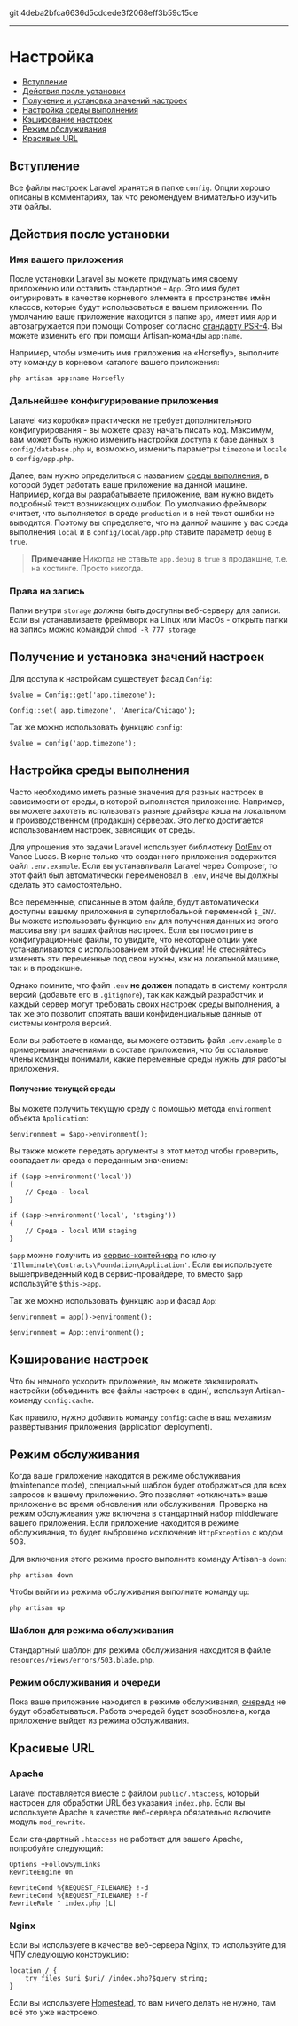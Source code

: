 git 4deba2bfca6636d5cdcede3f2068eff3b59c15ce

---

# Настройка

- [Вступление](#introduction)
- [Действия после установки](#after-installation)
- [Получение и установка значений настроек](#accessing-configuration-values)
- [Настройка среды выполнения](#environment-configuration)
- [Кэширование настроек](#configuration-caching)
- [Режим обслуживания](#maintenance-mode)
- [Красивые URL](#pretty-urls)

<a name="introduction"></a>
## Вступление

Все файлы настроек Laravel хранятся в папке `config`. Опции хорошо описаны в комментариях, так что рекомендуем внимательно изучить эти файлы.

<a name="after-installation"></a>
## Действия после установки

### Имя вашего приложения

После установки Laravel вы можете придумать имя своему приложению или оставить стандартное - `App`.
Это имя будет фигурировать в качестве корневого элемента в пространстве имён классов, которые будут использоваться в вашем приложении.
По умолчанию ваше приложение находится в папке `app`, имеет имя `App` и автозагружается при помощи Composer согласно [стандарту PSR-4](http://www.php-fig.org/psr/psr-4/). Вы можете изменить его при помощи Artisan-команды `app:name`.

Например, чтобы изменить имя приложения на «Horsefly», выполните эту команду в корневом каталоге вашего приложения:

	php artisan app:name Horsefly

### Дальнейшее конфигурирование приложения

Laravel «из коробки» практически не требует дополнительного конфигурирования - вы можете сразу начать писать код. Максимум, вам может быть нужно изменить настройки доступа к базе данных в `config/database.php` и, возможно, изменить параметры `timezone` и `locale` в `config/app.php`.

Далее, вам нужно определиться с названием [среды выполнения](/docs/master/configuration#environment-configuration), в которой будет работать ваше приложение на данной машине. Например, когда вы разрабатываете приложение, вам нужно видеть подробный текст возникающих ошибок. По умолчанию фреймворк считает, что выполняется в среде `production` и в ней текст ошибки не выводится. Поэтому вы определяете, что на данной машине у вас среда выполнения `local` и в `config/local/app.php` ставите параметр `debug` в `true`.

> **Примечание** Никогда не ставьте `app.debug` в `true` в продакшне, т.е. на хостинге. Просто никогда.

### Права на запись

Папки внутри `storage` должны быть доступны веб-серверу для записи. Если вы устанавливаете фреймворк на Linux или MacOs - открыть папки на запись можно командой `chmod -R 777 storage`

<a name="accessing-configuration-values"></a>
## Получение и установка значений настроек

Для доступа к настройкам существует фасад `Config`:

	$value = Config::get('app.timezone');

	Config::set('app.timezone', 'America/Chicago');

Так же можно использовать функцию `config`:

	$value = config('app.timezone');

<a name="environment-configuration"></a>
## Настройка среды выполнения

Часто необходимо иметь разные значения для разных настроек в зависимости от среды, в которой выполняется приложение. Например, вы можете захотеть использовать разные драйвера кэша на локальном и производственном (продакшн) серверах. Это легко достигается использованием настроек, зависящих от среды.

Для упрощения это задачи Laravel использует библиотеку [DotEnv](https://github.com/vlucas/phpdotenv) от Vance Lucas.
В корне только что созданного приложения содержится файл `.env.example`. Если вы устанавливали Laravel через Composer, то этот файл был автоматически переименовал в `.env`, иначе вы должны сделать это самостоятельно.

Все переменные, описанные в этом файле, будут автоматически доступны вашему приложения в суперглобальной переменной `$_ENV`. 
Вы можете использовать функцию `env` для получения данных из этого массива внутри ваших файлов настроек.
Если вы посмотрите в конфигурационные файлы, то увидите, что некоторые опции уже устанавливаются с использованием этой функции!
Не стесняйтесь изменять эти переменные под свои нужны, как на локальной машине, так и в продакшне.

Однако помните, что файл `.env` **не должен** попадать в систему контроля версий (добавьте его в `.gitignore`), так как каждый разработчик и каждый сервер могут требовать своих настроек среды выполнения, а так же это позволит спрятать ваши конфиденциальные данные от системы контроля версий.

Если вы работаете в команде, вы можете оставить файл `.env.example` с примерными значениями в составе приложения, что бы остальные члены команды понимали, какие переменные среды нужны для работы приложения.

#### Получение текущей среды

Вы можете получить текущую среду с помощью метода `environment` объекта `Application`:

	$environment = $app->environment();

Вы также можете передать аргументы в этот метод чтобы проверить, совпадает ли среда с переданным значением:

	if ($app->environment('local'))
	{
		// Среда - local
	}

	if ($app->environment('local', 'staging'))
	{
		// Среда - local ИЛИ staging
	}

`$app` можно получить из [сервис-контейнера](/docs/master/container) по ключу `'Illuminate\Contracts\Foundation\Application'`. Если вы используете вышеприведенный код в сервис-провайдере, то вместо `$app` используйте `$this->app`.

Так же можно использовать функцию `app` и фасад `App`:

	$environment = app()->environment();

	$environment = App::environment();

<a name="configuration-caching"></a>
## Кэширование настроек

Что бы немного ускорить приложение, вы можете закэшировать настройки (объединить все файлы настроек в один), используя Artisan-команду `config:cache`.

Как правило, нужно добавить команду `config:cache` в ваш механизм развёртывания приложения (application deployment).

<a name="maintenance-mode"></a>
## Режим обслуживания

Когда ваше приложение находится в режиме обслуживания (maintenance mode), специальный шаблон будет отображаться для всех запросов к вашему приложению. Это позволяет «отключать» ваше приложение во время обновления или обслуживания. Проверка на режим обслуживания уже включена в стандартный набор middleware вашего приложения. Если приложение находится в режиме обслуживания, то будет выброшено исключение `HttpException` с кодом 503.

Для включения этого режима просто выполните команду Artisan-а `down`:

	php artisan down

Чтобы выйти из режима обслуживания выполните команду `up`:

	php artisan up

### Шаблон для режима обслуживания

Стандартный шаблон для режима обслуживания находится в файле `resources/views/errors/503.blade.php`.

### Режим обслуживания и очереди

Пока ваше приложение находится в режиме обслуживания, [очереди](/docs/master/queues) не будут обрабатываться. Работа очередей будет возобновлена, когда приложение выйдет из режима обслуживания.

<a name="pretty-urls"></a>
## Красивые URL

### Apache

Laravel поставляется вместе с файлом `public/.htaccess`, который настроен для обработки URL без указания `index.php`. Если вы используете Apache в качестве веб-сервера обязательно включите модуль `mod_rewrite`.

Если стандартный `.htaccess` не работает для вашего Apache, попробуйте следующий:

	Options +FollowSymLinks
	RewriteEngine On

	RewriteCond %{REQUEST_FILENAME} !-d
	RewriteCond %{REQUEST_FILENAME} !-f
	RewriteRule ^ index.php [L]

### Nginx

Если вы используете в качестве веб-сервера Nginx, то используйте для ЧПУ следующую конструкцию:

	location / {
		try_files $uri $uri/ /index.php?$query_string;
	}

Если вы используете [Homestead](/docs/master/homestead), то вам ничего делать не нужно, там всё это уже настроено.

